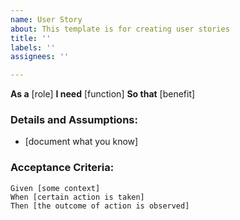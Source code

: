 ```yaml
---
name: User Story
about: This template is for creating user stories
title: ''
labels: ''
assignees: ''

---
```


**As a** [role]
**I need** [function]
**So that** [benefit]

### Details and Assumptions:
* [document what you know]

### Acceptance Criteria:

```gherkin
Given [some context]
When [certain action is taken]
Then [the outcome of action is observed]
